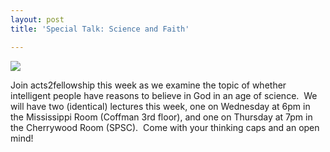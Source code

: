 ```yaml
---
layout: post
title: 'Special Talk: Science and Faith'

---
```


![](http://www.acts2fellowship.org/minnesota/wp-content/uploads/2010/11/scienceandfaith.jpg)

Join acts2fellowship this week as we examine the topic of whether intelligent people have reasons to believe in God in an age of science.  We will have two (identical) lectures this week, one on Wednesday at 6pm in the Mississippi Room (Coffman 3rd floor), and one on Thursday at 7pm in the Cherrywood Room (SPSC).  Come with your thinking caps and an open mind!
